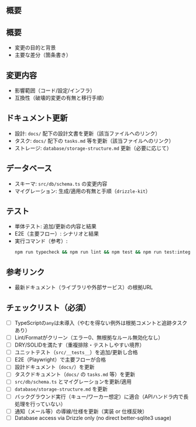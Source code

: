 <!--
タイトルは変更の要約 + 範囲（例: feat(canvas): speech bubble placer の配置最適化）
-->

## 概要

<!--
タイトルは変更の要約 + 範囲（例: feat(canvas): speech bubble placer の配置最適化）
-->

## 概要

- 変更の目的と背景
- 主要な差分（箇条書き）

## 変更内容

- 影響範囲（コード/設定/インフラ）
- 互換性（破壊的変更の有無と移行手順）

## ドキュメント更新

- 設計: `docs/` 配下の設計文書を更新（該当ファイルへのリンク）
- タスク: `docs/` 配下の `tasks.md` 等を更新（該当ファイルへのリンク）
- ストレージ: `database/storage-structure.md` 更新（必要に応じて）

## データベース

- スキーマ: `src/db/schema.ts` の変更内容
- マイグレーション: 生成/適用の有無と手順（`drizzle-kit`）

## テスト

- 単体テスト: 追加/更新の内容と結果
- E2E（主要フロー）: シナリオと結果
- 実行コマンド（参考）:
  ```bash
  npm run typecheck && npm run lint && npm test && npm run test:integration:run
  ```

## 参考リンク

- 最新ドキュメント（ライブラリや外部サービス）の根拠URL

## チェックリスト（必須）

- [ ] TypeScriptの`any`は未導入（やむを得ない例外は根拠コメントと追跡タスクあり）
- [ ] Lint/Formatがクリーン（エラー0、無根拠なルール無効化なし）
- [ ] DRY/SOLIDを満たす（重複排除・テストしやすい境界）
- [ ] ユニットテスト（`src/__tests__`）を追加/更新し合格
- [ ] E2E（Playwright）で主要フローが合格
- [ ] 設計ドキュメント（`docs/`）を更新
- [ ] タスクドキュメント（`docs/` の `tasks.md` 等）を更新
- [ ] `src/db/schema.ts` とマイグレーションを更新/適用
- [ ] `database/storage-structure.md` を更新
- [ ] バックグラウンド実行（キュー/ワーカー想定）に適合（APIハンドラ内で長処理を行っていない）
- [ ] 通知（メール等）の導線/仕様を更新（実装 or 仕様反映）
- [ ] Database access via Drizzle only (no direct better-sqlite3 usage)

<!--
いずれかの項目を満たせない場合は、実装/マージを進めず先に解消してください。
-->
